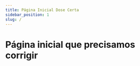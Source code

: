 ```yaml
---
title: Página Inicial Dose Certa
sidebar_position: 1
slug: /
---
```


# Página inicial que precisamos corrigir


